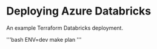 # Deploying Azure Databricks

An example Terraform Databricks deployment.

'''bash
ENV=dev make plan
'''